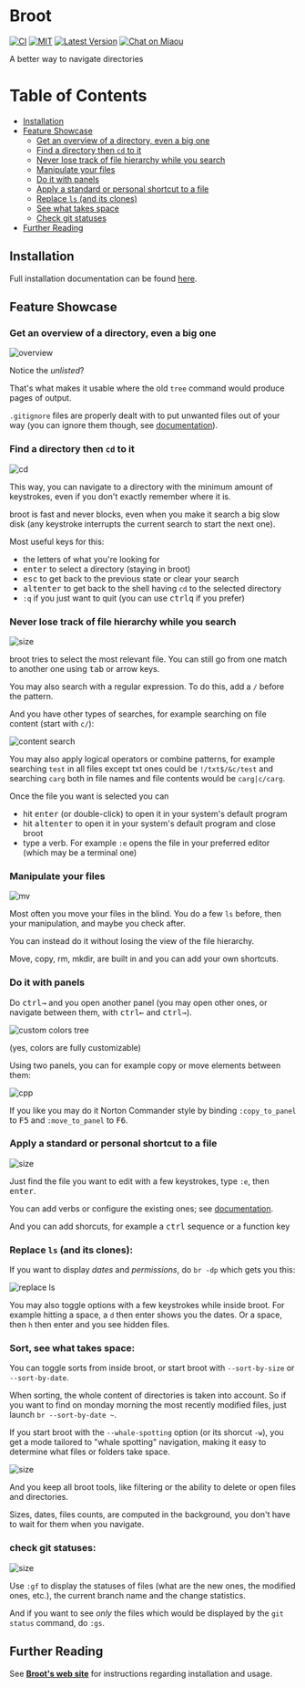 # Broot

[![CI][s3]][l3] [![MIT][s2]][l2] [![Latest Version][s1]][l1] [![Chat on Miaou][s4]][l4]

[s1]: https://img.shields.io/crates/v/broot.svg
[l1]: https://crates.io/crates/broot

[s2]: https://img.shields.io/badge/license-MIT-blue.svg
[l2]: LICENSE

[s3]: https://travis-ci.org/Canop/broot.svg?branch=master
[l3]: https://travis-ci.org/Canop/broot

[s4]: https://miaou.dystroy.org/static/shields/room.svg
[l4]: https://miaou.dystroy.org/3490?broot

A better way to navigate directories


Table of Contents
=================

  * [Installation](#installation)
  * [Feature Showcase](#feature-showcase)
    * [Get an overview of a directory, even a big one](#get-an-overview-of-a-directory-even-a-big-one)
    * [Find a directory then `cd` to it](#find-a-directory-then-cd-to-it)
    * [Never lose track of file hierarchy while you search](#never-lose-track-of-file-hierarchy-while-you-search)
    * [Manipulate your files](#manipulate-your-files)
    * [Do it with panels](#do-it-with-panels)
    * [Apply a standard or personal shortcut to a file](#apply-a-standard-or-personal-shortcut-to-a-file)
    * [Replace `ls` (and its clones)](#replace-ls-and-its-clones)
    * [See what takes space](#see-what-takes-space)
    * [Check git statuses](#check-git-statuses)
  * [Further Reading](#further-reading)

## Installation
Full installation documentation can be found [here](https://dystroy.org/broot/documentation/installation/).

## Feature Showcase

### Get an overview of a directory, even a big one

![overview](img/20191112-overview.png)

Notice the *unlisted*?

That's what makes it usable where the old `tree` command would produce pages of output.

`.gitignore` files are properly dealt with to put unwanted files out of your way (you can ignore them though, see [documentation](../navigation/#toggles)).

### Find a directory then `cd` to it

![cd](img/20191112-cd.png)

This way, you can navigate to a directory with the minimum amount of keystrokes, even if you don't exactly remember where it is.

broot is fast and never blocks, even when you make it search a big slow disk (any keystroke interrupts the current search to start the next one).

Most useful keys for this:

* the letters of what you're looking for
* <kbd>enter</kbd> to select a directory (staying in broot)
* <kbd>esc</kbd> to get back to the previous state or clear your search
* <kbd>alt</kbd><kbd>enter</kbd> to get back to the shell having `cd` to the selected directory
* `:q` if you just want to quit (you can use <kbd>ctrl</kbd><kbd>q</kbd> if you prefer)

### Never lose track of file hierarchy while you search

![size](img/20191112-mycnf.png)

broot tries to select the most relevant file. You can still go from one match to another one using <kbd>tab</kbd> or arrow keys.

You may also search with a regular expression. To do this, add a `/` before the pattern.

And you have other types of searches, for example searching on file content (start with `c/`):

![content search](website/docs/img/20200620-content-memm.png)

You may also apply logical operators or combine patterns, for example searching `test` in all files except txt ones could be `!/txt$/&c/test` and searching `carg` both in file names and file contents would be `carg|c/carg`.

Once the file you want is selected you can

* hit <kbd>enter</kbd> (or double-click) to open it in your system's default program
* hit <kbd>alt</kbd><kbd>enter</kbd> to open it in your system's default program and close broot
* type a verb. For example `:e` opens the file in your preferred editor (which may be a terminal one)

### Manipulate your files

![mv](img/20191112-mv.png)

Most often you move your files in the blind. You do a few `ls` before, then your manipulation, and maybe you check after.

You can instead do it without losing the view of the file hierarchy.

Move, copy, rm, mkdir, are built in and you can add your own shortcuts.

### Do it with panels

Do <kbd>ctrl</kbd><kbd>→</kbd> and you open another panel (you may open other ones, or navigate between them, with <kbd>ctrl</kbd><kbd>←</kbd> and <kbd>ctrl</kbd><kbd>→</kbd>).

![custom colors tree](website/docs/img/20200525-colored-panels.png)

(yes, colors are fully customizable)

Using two panels, you can for example copy or move elements between them:

![cpp](website/docs/img/20200525-cpp.png)

If you like you may do it Norton Commander style by binding `:copy_to_panel` to <kbd>F5</kbd> and `:move_to_panel` to <kbd>F6</kbd>.

### Apply a standard or personal shortcut to a file

![size](img/20191112-edit.png)

Just find the file you want to edit with a few keystrokes, type `:e`, then <kbd>enter</kbd>.

You can add verbs or configure the existing ones; see [documentation](documentation/usage.md#verbs).

And you can add shorcuts, for example a <kbd>ctrl</kbd> sequence or a function key

### Replace `ls` (and its clones):

If you want to display *dates* and *permissions*, do `br -dp` which gets you this:

![replace ls](img/20191214-replace-ls.png)

You may also toggle options with a few keystrokes while inside broot. For example hitting a space, a `d` then enter shows you the dates. Or a space, then `h` then enter and you see hidden files.

### Sort, see what takes space:

You can toggle sorts from inside broot, or start broot with `--sort-by-size` or `--sort-by-date`.

When sorting, the whole content of directories is taken into account. So if you want to find on monday morning the most recently modified files, just launch `br --sort-by-date ~`.

If you start broot with the `--whale-spotting` option (or its shorcut `-w`), you get a mode tailored to "whale spotting" navigation, making it easy to determine what files or folders take space.

![size](img/20191112-sizes.png)

And you keep all broot tools, like filtering or the ability to delete or open files and directories.

Sizes, dates, files counts, are computed in the background, you don't have to wait for them when you navigate.

### check git statuses:

![size](img/20200203-git.png)

Use `:gf` to display the statuses of files (what are the new ones, the modified ones, etc.), the current branch name and the change statistics.

And if you want to see *only* the files which would be displayed by the `git status` command, do `:gs`.

## Further Reading
See **[Broot's web site](https://dystroy.org/broot)** for instructions regarding installation and usage.
